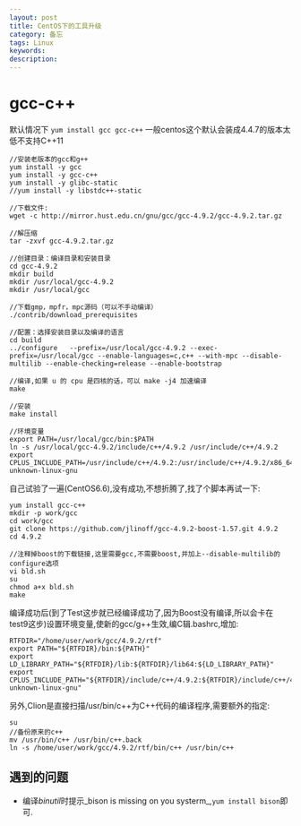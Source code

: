 ```yaml
---
layout: post
title: CentOS下的工具升级
category: 备忘
tags: Linux
keywords: 
description: 
---
```


# gcc-c++
默认情况下 `yum install gcc gcc-c++` 一般centos这个默认会装成4.4.7的版本太低不支持C++11

	//安装老版本的gcc和g++
	yum install -y gcc
	yum install -y gcc-c++
	yum install -y glibc-static 
	//yum install -y libstdc++-static
	
	//下载文件:
	wget -c http://mirror.hust.edu.cn/gnu/gcc/gcc-4.9.2/gcc-4.9.2.tar.gz
	
	//解压缩
	tar -zxvf gcc-4.9.2.tar.gz
	
	//创建目录：编译目录和安装目录
	cd gcc-4.9.2
	mkdir build
	mkdir /usr/local/gcc-4.9.2
	mkdir /usr/local/gcc
	
	//下载gmp，mpfr，mpc源码（可以不手动编译）
	./contrib/download_prerequisites
	
	//配置：选择安装目录以及编译的语言
	cd build
	../configure   --prefix=/usr/local/gcc-4.9.2 --exec-prefix=/usr/local/gcc --enable-languages=c,c++ --with-mpc --disable-multilib --enable-checking=release --enable-bootstrap
	
	//编译,如果 u 的 cpu 是四核的话，可以 make -j4 加速编译
	make 
	
	//安装
	make install
	
	//环境变量
	export PATH=/usr/local/gcc/bin:$PATH
	ln -s /usr/local/gcc-4.9.2/include/c++/4.9.2 /usr/include/c++/4.9.2
	export CPLUS_INCLUDE_PATH=/usr/include/c++/4.9.2:/usr/include/c++/4.9.2/x86_64-unknown-linux-gnu

自己试验了一遍(CentOS6.6),没有成功,不想折腾了,找了个脚本再试一下:

	yum install gcc-c++
	mkdir -p work/gcc
	cd work/gcc
	git clone https://github.com/jlinoff/gcc-4.9.2-boost-1.57.git 4.9.2
	cd 4.9.2
	
	//注释掉boost的下载链接,这里需要gcc,不需要boost,并加上--disable-multilib的configure选项
	vi bld.sh
	su
	chmod a+x bld.sh
	make
 

编译成功后(到了Test这步就已经编译成功了,因为Boost没有编译,所以会卡在test9这步)设置环境变量,使新的gcc/g++生效,编C辑.bashrc,增加:

	RTFDIR="/home/user/work/gcc/4.9.2/rtf"
	export PATH="${RTFDIR}/bin:${PATH}"
	export LD_LIBRARY_PATH="${RTFDIR}/lib:${RTFDIR}/lib64:${LD_LIBRARY_PATH}"
	export CPLUS_INCLUDE_PATH="${RTFDIR}/include/c++/4.9.2:${RTFDIR}/include/c++/4.9.2/x86_64-unknown-linux-gnu"

另外,Clion是直接扫描/usr/bin/c++为C++代码的编译程序,需要额外的指定:

	su
	//备份原来的c++
	mv /usr/bin/c++ /usr/bin/c++.back
	ln -s /home/user/work/gcc/4.9.2/rtf/bin/c++ /usr/bin/c++

## 遇到的问题
* 编译*binutil*时提示_bison is missing on you systerm_,`yum install bison`即可.